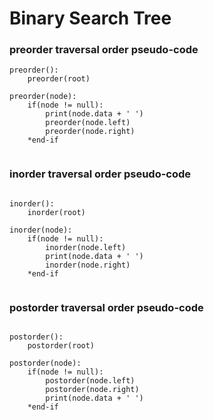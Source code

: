 # Binary Search Tree

### preorder traversal order pseudo-code

```
preorder():
    preorder(root)
    
preorder(node):
    if(node != null):
        print(node.data + ' ')
        preorder(node.left)
        preorder(node.right)
    *end-if
    
```

### inorder traversal order pseudo-code

```

inorder():
    inorder(root)

inorder(node):
    if(node != null):
        inorder(node.left)
        print(node.data + ' ')
        inorder(node.right)
    *end-if
    
```

### postorder traversal order pseudo-code

```

postorder():
    postorder(root)

postorder(node):
    if(node != null):
        postorder(node.left)
        postorder(node.right)
        print(node.data + ' ')
    *end-if

```
